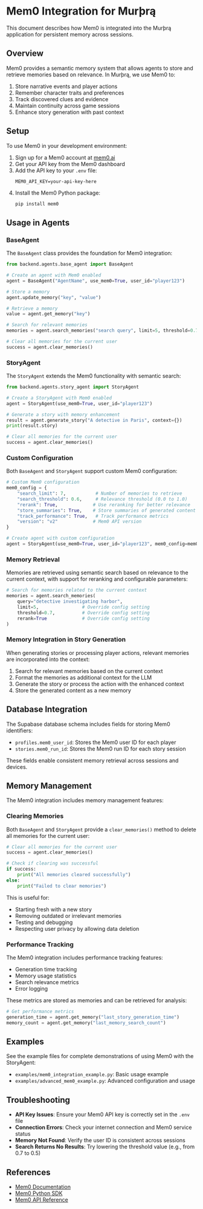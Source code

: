 # Mem0 Integration for Murþrą

This document describes how Mem0 is integrated into the Murþrą application for persistent memory across sessions.

## Overview

Mem0 provides a semantic memory system that allows agents to store and retrieve memories based on relevance. In Murþrą, we use Mem0 to:

1. Store narrative events and player actions
2. Remember character traits and preferences
3. Track discovered clues and evidence
4. Maintain continuity across game sessions
5. Enhance story generation with past context

## Setup

To use Mem0 in your development environment:

1. Sign up for a Mem0 account at [mem0.ai](https://mem0.ai)
2. Get your API key from the Mem0 dashboard
3. Add the API key to your `.env` file:
   ```
   MEM0_API_KEY=your-api-key-here
   ```
4. Install the Mem0 Python package:
   ```bash
   pip install mem0
   ```

## Usage in Agents

### BaseAgent

The `BaseAgent` class provides the foundation for Mem0 integration:

```python
from backend.agents.base_agent import BaseAgent

# Create an agent with Mem0 enabled
agent = BaseAgent("AgentName", use_mem0=True, user_id="player123")

# Store a memory
agent.update_memory("key", "value")

# Retrieve a memory
value = agent.get_memory("key")

# Search for relevant memories
memories = agent.search_memories("search query", limit=5, threshold=0.7)

# Clear all memories for the current user
success = agent.clear_memories()
```

### StoryAgent

The `StoryAgent` extends the Mem0 functionality with semantic search:

```python
from backend.agents.story_agent import StoryAgent

# Create a StoryAgent with Mem0 enabled
agent = StoryAgent(use_mem0=True, user_id="player123")

# Generate a story with memory enhancement
result = agent.generate_story("A detective in Paris", context={})
print(result.story)

# Clear all memories for the current user
success = agent.clear_memories()
```

### Custom Configuration

Both `BaseAgent` and `StoryAgent` support custom Mem0 configuration:

```python
# Custom Mem0 configuration
mem0_config = {
    "search_limit": 7,           # Number of memories to retrieve
    "search_threshold": 0.6,     # Relevance threshold (0.0 to 1.0)
    "rerank": True,             # Use reranking for better relevance
    "store_summaries": True,    # Store summaries of generated content
    "track_performance": True,   # Track performance metrics
    "version": "v2"             # Mem0 API version
}

# Create agent with custom configuration
agent = StoryAgent(use_mem0=True, user_id="player123", mem0_config=mem0_config)
```

### Memory Retrieval

Memories are retrieved using semantic search based on relevance to the current context, with support for reranking and configurable parameters:

```python
# Search for memories related to the current context
memories = agent.search_memories(
    query="detective investigating harbor",
    limit=5,                # Override config setting
    threshold=0.7,          # Override config setting
    rerank=True             # Override config setting
)
```

### Memory Integration in Story Generation

When generating stories or processing player actions, relevant memories are incorporated into the context:

1. Search for relevant memories based on the current context
2. Format the memories as additional context for the LLM
3. Generate the story or process the action with the enhanced context
4. Store the generated content as a new memory

## Database Integration

The Supabase database schema includes fields for storing Mem0 identifiers:

- `profiles.mem0_user_id`: Stores the Mem0 user ID for each player
- `stories.mem0_run_id`: Stores the Mem0 run ID for each story session

These fields enable consistent memory retrieval across sessions and devices.

## Memory Management

The Mem0 integration includes memory management features:

### Clearing Memories

Both `BaseAgent` and `StoryAgent` provide a `clear_memories()` method to delete all memories for the current user:

```python
# Clear all memories for the current user
success = agent.clear_memories()

# Check if clearing was successful
if success:
    print("All memories cleared successfully")
else:
    print("Failed to clear memories")
```

This is useful for:
- Starting fresh with a new story
- Removing outdated or irrelevant memories
- Testing and debugging
- Respecting user privacy by allowing data deletion

### Performance Tracking

The Mem0 integration includes performance tracking features:

- Generation time tracking
- Memory usage statistics
- Search relevance metrics
- Error logging

These metrics are stored as memories and can be retrieved for analysis:

```python
# Get performance metrics
generation_time = agent.get_memory("last_story_generation_time")
memory_count = agent.get_memory("last_memory_search_count")
```

## Examples

See the example files for complete demonstrations of using Mem0 with the StoryAgent:

- `examples/mem0_integration_example.py`: Basic usage example
- `examples/advanced_mem0_example.py`: Advanced configuration and usage

## Troubleshooting

- **API Key Issues**: Ensure your Mem0 API key is correctly set in the `.env` file
- **Connection Errors**: Check your internet connection and Mem0 service status
- **Memory Not Found**: Verify the user ID is consistent across sessions
- **Search Returns No Results**: Try lowering the threshold value (e.g., from 0.7 to 0.5)

## References

- [Mem0 Documentation](https://docs.mem0.ai)
- [Mem0 Python SDK](https://github.com/mem0ai/mem0-python)
- [Mem0 API Reference](https://docs.mem0.ai/api-reference)
